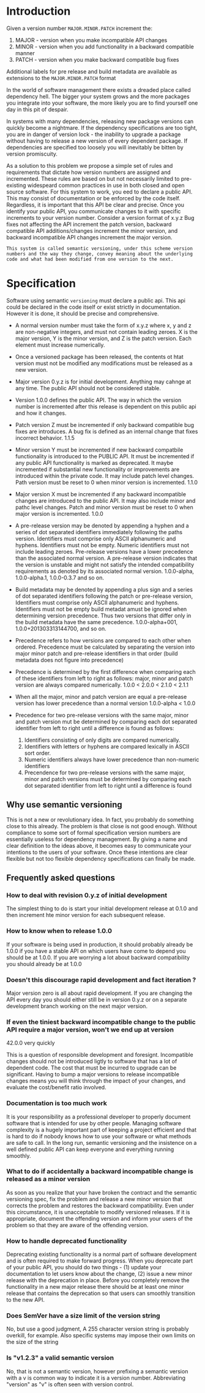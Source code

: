 # Introduction

Given a version number `MAJOR.MINOR.PATCH` increment the:

1.  MAJOR - version when you make incompatible API changes
2.  MINOR - version when you add functionality in a backward compatible manner
3.  PATCH - version when you make backward compatible bug fixes

Additional labels for pre release and build metadata are available as extensions to the `MAJOR.MINOR.PATCH` format

In the world of software management there exists a dreaded place called dependency hell. The bigger your system grows
and the more packages you integrate into your software, the more likely you are to find yourself one day in this pit of
despair.

In systems with many dependencies, releasing new package versions can quickly become a nightmare. If the dependency
specifications are too tight, you are in danger of version lock - the inability to upgrade a package without having to
release a new version of every dependent package. If dependencies are specified too loosely you will inevitably be
bitten by version promiscuity.

As a solution to this problem we propose a simple set of rules and requirements that dictate how version numbers are
assigned and incremented. These rules are based on but not necessarily limited to pre-existing widespeard common
practices in use in both closed and open source software. For this system to work, you eed to declare a public API. This
may consist of documentation or be enforced by the code itself. Regardless, it is important that this API be clear and
precise. Once you identify your public API, you communicate changes to it with specific increments to your version
number. Consider a version format of x.y.z Bug fixes not affecting the API increment the patch version, backward
compatible API additions/changes increment the minor version, and backward incompatible API changes increment the major
version.

`This system is called semantic versioning, under this scheme version numbers and the way they change, convey meaning
about the underlying code and what had been modified from one version to the next.`

# Specification

Software using semantic `versioning` must declare a public api. This api could be declared in the code itself or exist
strictly in documentation. However it is done, it should be precise and comprehensive.

-   A normal version number must take the form of x.y.z where x, y and z are non-negative integers, and must not contain
    leading zeroes. X is the major version, Y is the minor version, and Z is the patch version. Each element must increase
    numerically.

-   Once a versioned package has been released, the contents ot htat version must not be modified any modifications must be
    released as a new version.

-   Major version 0.y.z is for initial development. Anything may cahnge at any time. The public API should not be considered
    stable.

-   Version 1.0.0 defines the public API. The way in which the version number is incremented after this release is dependent
    on this public api and how it changes.

-   Patch version Z must be incremented if only backward compatible bug fixes are introduces. A bug fix is defined as an
    internal change that fixes incorrect behavior. 1.1.5

-   Minor version Y must be incremented if new backward compatbile functionality is introduced to the PUBLIC API. It must be
    incremented if any public API functionality is marked as deprecated. It maybe incremented if substantial new
    functionality or improvements are introduced within the private code. It may include patch level changes. Path version
    must be reset to 0 when minor version is incremented. 1.1.0

-   Major version X must be incremented if any backward incompatible changes are introduced to the public API. It may also
    include minor and pathc level changes. Patch and minor version must be reset to 0 when major version is incremented.
    1.0.0

-   A pre-release version may be denoted by appending a hyphen and a series of dot separated identifiers immediately
    following the paths version. Identifiers must comprise only ASCII alphanumeric and hyphens. Identifiers must not be
    empty. Numeric identifiers must not include leading zeroes. Pre-release versions have a lower precedence than the
    associated normal version. A pre-release version indicates that the version is unstable and might not satisfy the
    intended compatibility requirements as denoted by its associated normal version. 1.0.0-alpha, 1.0.0-alpha.1, 1.0.0-0.3.7
    and so on.

-   Build metadata may be denoted by appending a plus sign and a series of dot separated identifiers following the patch or
    pre-release version, Identifiers must comprise only ASCII alphanumeric and hyphens. Identifiers must not be empty build
    metadat amust be ignored when determining version precedence. Thus two versions that differ only in the build metadata
    have the same precedence. 1.0.0-alpha+001, 1.0.0+201303313144700, and so on.

-   Precedence refers to how versions are compared to each other when ordered. Precedence must be calculated by separating
    the version into major minor patch and pre-release identifiers in that order (build metadata does not figure into
    precedence)

-   Precedence is determined by the first difference when comparing each of these identifiers from left to right as follows:
    major, minor and patch version are always compared numerically. 1.0.0 < 2.0.0 < 2.1.0 < 2.1.1

-   When all the major, minor and patch version are equal a pre-release version has lower precedence than a normal version
    1.0.0-alpha < 1.0.0

-   Precedence for two pre-release versions with the same major, minor and patch version mut be determined by comparing each
    dot separated identifier from left to right until a difference is found as follows:

    1.  Identifiers consisting of only digits are compared numerically.
    2.  Identifiers with letters or hyphens are compared lexically in ASCII sort order.
    3.  Numeric identifiers always have lower precedence than non-numeric identifiers
    4.  Precendence for two pre-release versions with the same major, minor and patch versions must be determined by
        comparing each dot separated identifier from left to right until a difference is found

## Why use semantic versioning

This is not a new or revolutionary idea. In fact, you probably do something close to this already. The problem is that
close is not good enough. Without compliance to some sort of formal specification version numbers are essentially useless
for dependency management. By giving a name and clear definition to the ideas above, it becomes easy to communicate
your intentions to the users of your software. Once these intentions are clear flexible but not too flexible dependency
specifications can finally be made.

## Frequently asked questions

### How to deal with revision 0.y.z of initial development

The simplest thing to do is start your initial development release at 0.1.0 and then increment hte minor version for
each subsequent release.

### How to know when to release 1.0.0

If your software is being used in production, it should probably already be 1.0.0 if you have a stable API on which
users have come to depend you should be at 1.0.0. If you are worrying a lot about backward compatibility you should
already be at 1.0.0

### Doesn't this discourage rapid development and fact iteration ?

Major version zero is all about rapid development. If you are changing the API every day you should either still be in
version 0.y.z or on a separate development branch working on the next major version.

### If even the tiniest backward incompatible change to the public API require a major version, won't we end up at version
42.0.0 very quickly

This is a question of responsible development and foresignt. Incompatible changes should  not be introduced ligtly to
software that has a lot of dependent code. The cost that must be incurred to upgrade can be significant. Having to bump
a major versions to release incompatible changes means you will think through the impact of your changes, and evaluate
the cost/benefit ratio involved.

### Documentation is too much work

It is your responsibility as a professional developer to properly document software that is intended for use by other
people. Managing software complexity is a hugely important part of keeping a project efficient and that is hard to do if
nobody knows how to use your software or what methods are safe to call. In the long run, semantic versioning and the
insistence on a well defined public API can keep everyone and everything running smoothly.

### What to do if accidentally a backward incompatible change is released as a minor version

As soon as you realize that your have broken the contract and the semantic versioning spec, fix the problem and release
a new minor version that corrects the problem and restores the backward compatibility. Even under this circumstance, it
is unacceptable to modify versioned releases. If it is appropriate, document the offending version and inform your users
of the problem so that they are aware of the offending version.

### How to handle deprecated functionality

Deprecating existing functionality is a normal part of software development and is often required to make forward
progress. When you deprecate part of your public API, you should do two things - (1) update your documentation to let
users know about the change, (2) issue a new minor release with the deprecation in place. Before you completely remove
the functionality in a new major release there should be at least one minor release that contains the deprecation so
that users can smoothly transition to the new API.

### Does SemVer have a size limit of the version string

No, but use a good judgment, A 255 character version string is probably overkill, for example. Also specific systems may
impose their own limits on the size of the string

### Is "v1.2.3" a valid semantic version

No, that is not a semantic version, however prefixing a semantic version with a v is common way to indicate it is a
version number. Abbreviating "version" as "v" is often seen with version control.


